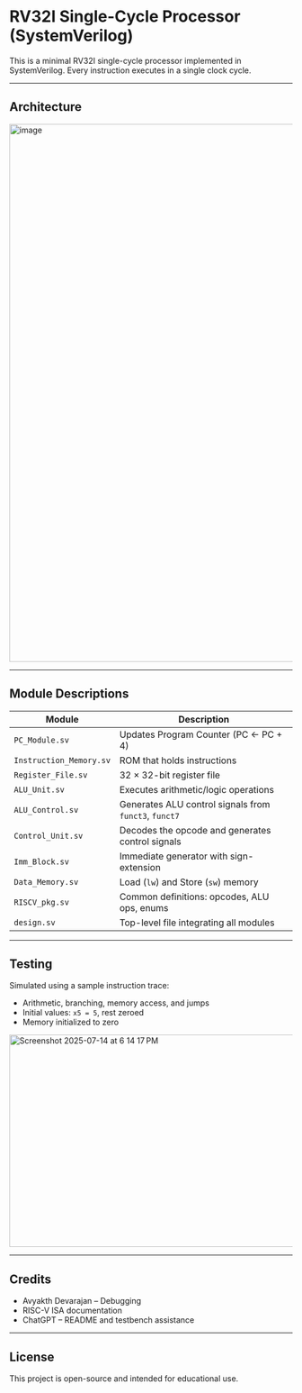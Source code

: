 # RV32I Single-Cycle Processor (SystemVerilog)

This is a minimal RV32I single-cycle processor implemented in SystemVerilog. Every instruction executes in a single clock cycle.

---

##  Architecture

<img width="1600" height="955" alt="image" src="https://github.com/user-attachments/assets/0df4985b-35c0-427a-853e-31a0507927f1" />

---

##  Module Descriptions

| Module                | Description |
|-----------------------|-------------|
| `PC_Module.sv`        | Updates Program Counter (PC ← PC + 4) |
| `Instruction_Memory.sv` | ROM that holds instructions |
| `Register_File.sv`    | 32 × 32-bit register file |
| `ALU_Unit.sv`         | Executes arithmetic/logic operations |
| `ALU_Control.sv`      | Generates ALU control signals from `funct3`, `funct7` |
| `Control_Unit.sv`     | Decodes the opcode and generates control signals |
| `Imm_Block.sv`        | Immediate generator with sign-extension |
| `Data_Memory.sv`      | Load (`lw`) and Store (`sw`) memory |
| `RISCV_pkg.sv`        | Common definitions: opcodes, ALU ops, enums |
| `design.sv`           | Top-level file integrating all modules |

---


##  Testing

Simulated using a sample instruction trace:
- Arithmetic, branching, memory access, and jumps
- Initial values: `x5 = 5`, rest zeroed
- Memory initialized to zero
<img width="993" height="377" alt="Screenshot 2025-07-14 at 6 14 17 PM" src="https://github.com/user-attachments/assets/a7da5cea-f6de-4da2-8ce4-384736fca078" />

---

##  Credits

- Avyakth Devarajan – Debugging
- RISC-V ISA documentation
- ChatGPT – README and testbench assistance

---

##  License

This project is open-source and intended for educational use.
